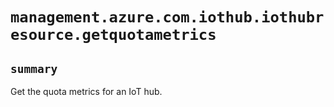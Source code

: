 # `management.azure.com.iothub.iothubresource.getquotametrics`

## `summary`
Get the quota metrics for an IoT hub.


